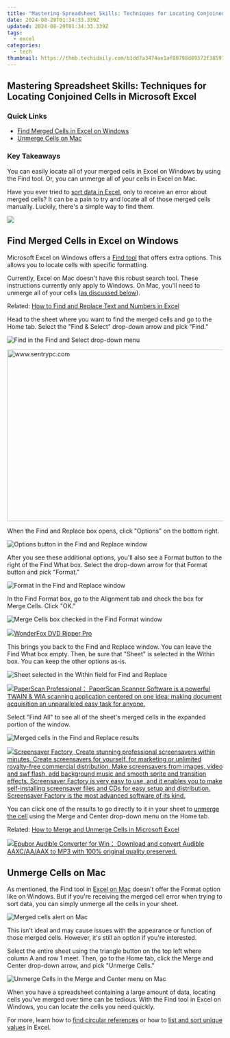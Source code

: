 ```yaml
---
title: "Mastering Spreadsheet Skills: Techniques for Locating Conjoined Cells in Microsoft Excel"
date: 2024-08-28T01:34:33.339Z
updated: 2024-08-29T01:34:33.339Z
tags:
  - excel
categories:
  - tech
thumbnail: https://thmb.techidaily.com/b1dd7a3474ae1af80798d89372f38597e9f807738381ce0d93994778a56e7ead.jpg
---
```


## Mastering Spreadsheet Skills: Techniques for Locating Conjoined Cells in Microsoft Excel

### Quick Links

* [Find Merged Cells in Excel on Windows](https://technical-tips.techidaily.com/step-by-step-guide-removing-windows-10-updates-effectively/)
* [Unmerge Cells on Mac](https://technical-tips.techidaily.com/navigate-with-ease-the-ultimate-list-of-iphones-favorite-gps-apps/)

### Key Takeaways

 You can easily locate all of your merged cells in Excel on Windows by using the Find tool. Or, you can unmerge all of your cells in Excel on Mac.

 Have you ever tried to [sort data in Excel](https://facebook-video-share.techidaily.com/free-audio-treasures-to-amplify-youtube-in-2024/), only to receive an error about merged cells? It can be a pain to try and locate all of those merged cells manually. Luckily, there's a simple way to find them.

<!-- affiliate ads begin -->
<a href="https://secure.2checkout.com/order/checkout.php?PRODS=37100474&QTY=1&AFFILIATE=108875&CART=1"><img src="https://awario.com/images/pages/index/img-platform-ui-1280@1x.avif" border="0"></a>
<!-- affiliate ads end -->
##  Find Merged Cells in Excel on Windows

 Microsoft Excel on Windows offers a [Find tool](https://twitter-videos.techidaily.com/best-twitter-video-downloaders-how-to-save-twitter-videos-for-2024/) that offers extra options. This allows you to locate cells with specific formatting.

 Currently, Excel on Mac doesn't have this robust search tool. These instructions currently only apply to Windows. On Mac, you'll need to unmerge all of your cells ([as discussed below](https://some-skills.techidaily.com/in-2024-streamlining-photo-and-video-transfer-from-android/)).

Related: [How to Find and Replace Text and Numbers in Excel](https://twitter-videos.techidaily.com/best-twitter-video-downloaders-how-to-save-twitter-videos-for-2024/) 

 Head to the sheet where you want to find the merged cells and go to the Home tab. Select the "Find & Select" drop-down arrow and pick "Find."

![Find in the Find and Select drop-down menu](https://static1.howtogeekimages.com/wordpress/wp-content/uploads/2022/10/FindSelect-ExcelFindMergedCells.png) 

<!-- affiliate ads begin -->
<a href="https://sentrypc.7eer.net/c/5597632/398453/3022" target="_top" id="398453"><img src="//a.impactradius-go.com/display-ad/3022-398453" border="0" alt="www.sentrypc.com" width="580" height="400"/></a><img height="0" width="0" src="https://sentrypc.7eer.net/i/5597632/398453/3022" style="position:absolute;visibility:hidden;" border="0" />
<!-- affiliate ads end -->
 When the Find and Replace box opens, click "Options" on the bottom right.

![Options button in the Find and Replace window](https://static1.howtogeekimages.com/wordpress/wp-content/uploads/2022/10/FindReplaceOptions-ExcelFindMergedCells.png) 

 After you see these additional options, you'll also see a Format button to the right of the Find What box. Select the drop-down arrow for that Format button and pick "Format."

![Format in the Find and Replace window](https://static1.howtogeekimages.com/wordpress/wp-content/uploads/2022/10/FindReplaceOptionsFormat-ExcelFindMergedCells.png) 

 In the Find Format box, go to the Alignment tab and check the box for Merge Cells. Click "OK."

![Merge Cells box checked in the Find Format window](https://static1.howtogeekimages.com/wordpress/wp-content/uploads/2022/10/FindFormatAlignmentMergeCells-ExcelFindMergedCells.png) 

<!-- affiliate ads begin -->
<a href="https://secure.2checkout.com/order/checkout.php?PRODS=3922934&QTY=1&AFFILIATE=108875&CART=1"><img src="https://secure.avangate.com/images/merchant/4b0a0290ad7df100b77e86839989a75e/products/ripperpro.png" border="0">WonderFox DVD Ripper Pro</a>
<!-- affiliate ads end -->
 This brings you back to the Find and Replace window. You can leave the Find What box empty. Then, be sure that "Sheet" is selected in the Within box. You can keep the other options as-is.

![Sheet selected in the Within field for Find and Replace](https://static1.howtogeekimages.com/wordpress/wp-content/uploads/2022/10/FindReplaceWithinSheet-ExcelFindMergedCells.png) 

<!-- affiliate ads begin -->
<a href="https://secure.2checkout.com/order/checkout.php?PRODS=37540879&QTY=1&AFFILIATE=108875&CART=1"><img src="https://paperscan.orpalis.com/img/content/You_prefer_to_use.png" border="0">PaperScan Professional： PaperScan Scanner Software is a powerful TWAIN & WIA scanning application centered on one idea: making document acquisition an unparalleled easy task for anyone.</a>
<!-- affiliate ads end -->
 Select "Find All" to see all of the sheet's merged cells in the expanded portion of the window.

![Merged cells in the Find and Replace results](https://static1.howtogeekimages.com/wordpress/wp-content/uploads/2022/10/FindReplaceResults-ExcelFindMergedCells.png) 

<!-- affiliate ads begin -->
<a href="https://secure.2checkout.com/order/checkout.php?PRODS=194977&QTY=1&AFFILIATE=108875&CART=1"><img src="https://www.blumentals.net/scrfactory/images/screensaver-software.png" border="0">Screensaver Factory, Create stunning professional screensavers within minutes. Create screensavers for yourself, for marketing or unlimited royalty-free commercial distribution. Make screensavers from images, video and swf flash, add background music and smooth sprite and transition effects. Screensaver Factory is very easy to use, and it enables you to make self-installing screensaver files and CDs for easy setup and distribution. Screensaver Factory is the most advanced software of its kind.</a>
<!-- affiliate ads end -->
 You can click one of the results to go directly to it in your sheet to [unmerge the cell](https://android-frp.techidaily.com/in-2024-about-meizu-21-pro-frp-bypass-by-drfone-android/) using the Merge and Center drop-down menu on the Home tab.

Related: [How to Merge and Unmerge Cells in Microsoft Excel](https://android-frp.techidaily.com/in-2024-about-meizu-21-pro-frp-bypass-by-drfone-android/) 

<!-- affiliate ads begin -->
<a href="https://secure.2checkout.com/order/checkout.php?PRODS=4708689&QTY=1&AFFILIATE=108875&CART=1"><img src="https://www.epubor.com/images/uppic/audible-converter-interface.png" border="0">Epubor Audible Converter for Win： Download and convert Audible AAXC/AA/AAX to MP3 with 100% original quality preserved.</a>
<!-- affiliate ads end -->
## Unmerge Cells on Mac

 As mentioned, the Find tool in [Excel on Mac](https://screen-capture.techidaily.com/updated-creating-a-safe-mc-habitat-plan-6-for-2024/) doesn't offer the Format option like on Windows. But if you're receiving the merged cell error when trying to sort data, you can simply unmerge all the cells in your sheet.

![Merged cells alert on Mac](https://static1.howtogeekimages.com/wordpress/wp-content/uploads/2022/10/MergedCellsErrorMac-ExcelFindMergedCells.png) 

 This isn't ideal and may cause issues with the appearance or function of those merged cells. However, it's still an option if you're interested.

 Select the entire sheet using the triangle button on the top left where column A and row 1 meet. Then, go to the Home tab, click the Merge and Center drop-down arrow, and pick "Unmerge Cells."

![Unmerge Cells in the Merge and Center menu on Mac](https://static1.howtogeekimages.com/wordpress/wp-content/uploads/2022/10/UnmergeCellsMac-ExcelFindMergedCells.png) 

 When you have a spreadsheet containing a large amount of data, locating cells you've merged over time can be tedious. With the Find tool in Excel on Windows, you can locate the cells you need quickly.

 For more, learn how to [find circular references](https://fox-info.techidaily.com/custom-logo-blueprints-draw-your-identity-from-free-formats-for-2024/) or how to [list and sort unique values](https://vimeo-videos.techidaily.com/simplify-your-edits-mastering-the-art-of-vimeo-video-snipping-in-5-ways/) in Excel.

<ins class="adsbygoogle"
     style="display:block"
     data-ad-format="autorelaxed"
     data-ad-client="ca-pub-7571918770474297"
     data-ad-slot="1223367746"></ins>



<ins class="adsbygoogle"
     style="display:block"
     data-ad-client="ca-pub-7571918770474297"
     data-ad-slot="8358498916"
     data-ad-format="auto"
     data-full-width-responsive="true"></ins>


